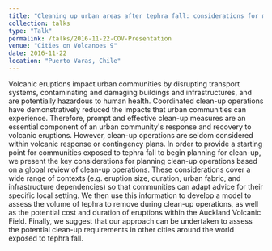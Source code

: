 ```yaml
---
title: "Cleaning up urban areas after tephra fall: considerations for modelling and contingency planning"
collection: talks
type: "Talk"
permalink: /talks/2016-11-22-COV-Presentation
venue: "Cities on Volcanoes 9"
date: 2016-11-22
location: "Puerto Varas, Chile"
---
```


Volcanic eruptions impact urban communities by disrupting transport systems, contaminating and damaging buildings and infrastructures, and are potentially hazardous to human health. Coordinated clean-up operations have demonstratively reduced the impacts that urban communities can experience. Therefore, prompt and effective clean-up measures are an essential component of an urban community's response and recovery to volcanic eruptions. However, clean-up operations are seldom considered within volcanic response or contingency plans. In order to provide a starting point for communities exposed to tephra fall to begin planning for clean-up, we present the key considerations for planning clean-up operations based on a global review of clean-up operations. These considerations cover a wide range of contexts (e.g. eruption size, duration, urban fabric, and infrastructure dependencies) so that communities can adapt advice for their specific local setting. We then use this information to develop a model to assess the volume of tephra to remove during clean-up operations, as well as the potential cost and duration of eruptions within the Auckland Volcanic Field. Finally, we suggest that our approach can be undertaken to assess the potential clean-up requirements in other cities around the world exposed to tephra fall. 
